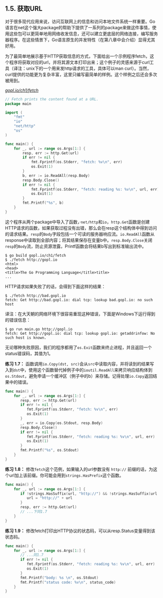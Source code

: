 ## 1.5. 获取URL

对于很多现代应用来说，访问互联网上的信息和访问本地文件系统一样重要。Go语言在net这个强大package的帮助下提供了一系列的package来做这件事情，使用这些包可以更简单地用网络收发信息，还可以建立更底层的网络连接，编写服务器程序。在这些情景下，Go语言原生的并发特性（在第八章中会介绍）显得尤其好用。

为了最简单地展示基于HTTP获取信息的方式，下面给出一个示例程序fetch，这个程序将获取对应的url，并将其源文本打印出来；这个例子的灵感来源于curl工具（译注：unix下的一个用来发http请求的工具，具体可以man curl）。当然，curl提供的功能更为复杂丰富，这里只编写最简单的样例。这个样例之后还会多次被用到。

<u><i>gopl.io/ch1/fetch</i></u>
```go
// Fetch prints the content found at a URL.
package main

import (
	"fmt"
	"io"
	"net/http"
	"os"
)

func main() {
	for _, url := range os.Args[1:] {
		resp, err := http.Get(url)
		if err != nil {
			fmt.Fprintf(os.Stderr, "fetch: %v\n", err)
			os.Exit(1)
		}
		b, err := io.ReadAll(resp.Body)
		resp.Body.Close()
		if err != nil {
			fmt.Fprintf(os.Stderr, "fetch: reading %s: %v\n", url, err)
			os.Exit(1)
		}
		fmt.Printf("%s", b)
	}
}
```

这个程序从两个package中导入了函数，·`net/http`和`io`，`http.Get`函数是创建HTTP请求的函数，如果获取过程没有出错，那么会在resp这个结构体中得到访问的请求结果。`resp`的`Body`字段包括一个可读的服务器响应流。`io.ReadAll`函数从response中读取到全部内容；将其结果保存在变量b中。`resp.Body.Close`关闭`resp`的`Body`流，防止资源泄露，Printf函数会将结果b写出到标准输出流中。

```
$ go build gopl.io/ch1/fetch
$ ./fetch http://gopl.io
<html>
<head>
<title>The Go Programming Language</title>title>
...
```

HTTP请求如果失败了的话，会得到下面这样的结果：

```
$ ./fetch http://bad.gopl.io
fetch: Get http://bad.gopl.io: dial tcp: lookup bad.gopl.io: no such host
```

译注：在大天朝的网络环境下很容易重现这种错误，下面是Windows下运行得到的错误信息：

```
$ go run main.go http://gopl.io
fetch: Get http://gopl.io: dial tcp: lookup gopl.io: getaddrinfow: No such host is known.
```

无论哪种失败原因，我们的程序都用了`os.Exit`函数来终止进程，并且返回一个status错误码，其值为1。

**练习 1.7：** 函数调用`io.Copy(dst, src)`会从`src`中读取内容，并将读到的结果写入到`dst`中，使用这个函数替代掉例子中的`ioutil.ReadAll`来拷贝响应结构体到`os.Stdout`，避免申请一个缓冲区（例子中的b）来存储。记得处理`io.Copy`返回结果中的错误。

```go
func main() {  
    for _, url := range os.Args[1:] {  
       resp, err := http.Get(url)  
       if err != nil {  
          fmt.Fprintf(os.Stderr, "fetch: %v\n", err)  
          os.Exit(1)  
       }  
       _, err = io.Copy(os.Stdout, resp.Body)  
       resp.Body.Close()  
       if err != nil {  
          fmt.Fprintf(os.Stderr, "fetch: reading %s: %v\n", url, err)  
          os.Exit(1)  
       }  
       fmt.Printf("%s", os.Stdout)  
    }  
}
```

**练习 1.8：** 修改`fetch`这个范例，如果输入的url参数没有 `http://` 前缀的话，为这个url加上该前缀。你可能会用到`strings.HasPrefix`这个函数。

```go
func main() {  
    for _, url := range os.Args[1:] {  
       if !strings.HasSuffix(url, "http://") && !strings.HasSuffix(url, "https://") {  
          url = "http://" + url  
       }  
       resp, err := http.Get(url) 
       // ...下同1.7 
    }  
}
```

**练习 1.9：** 修改fetch打印出HTTP协议的状态码，可以从resp.Status变量得到该状态码。

```go
func main() {  
    for _, url := range os.Args[1:] {  
       // ...同1.7
       if err != nil {  
          fmt.Fprintf(os.Stderr, "fetch: reading %s: %v\n", url, err)  
          os.Exit(1)  
       }  
       fmt.Printf("body: %s \n", os.Stdout)  
       fmt.Printf("status code: %v\n", status_code)  
    }  
}
```